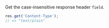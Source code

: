 Get the case-insensitive response header `field`. 

```js
res.get('Content-Type');
// => "text/plain"
```
